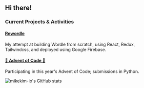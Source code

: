 ## Hi there!

### Current Projects & Activities

#### [Rewordle](https://github.com/mikekim-io/rewordle)

My attempt at building Wordle from scratch, using React, Redux, Tailwindcss, and deployed using Google Firebase.
#### [🎄 Advent of Code 🎄](https://github.com/mikekim-io/advent-of-code)
Participating in this year's Advent of Code; submissions in Python.
<!--
**mikekim-io/mikekim-io** is a ✨ _special_ ✨ repository because its `README.md` (this file) appears on your GitHub profile.

Here are some ideas to get you started:

- 🔭 I’m currently working on ...
- 🌱 I’m currently learning ...
- 👯 I’m looking to collaborate on ...
- 🤔 I’m looking for help with ...
- 💬 Ask me about ...
- 📫 How to reach me: ...
- 😄 Pronouns: ...
- ⚡ Fun fact: ...
-->

![mikekim-io's GitHub stats](https://github-readme-stats.vercel.app/api?username=mikekim-io&theme=transparent&show_icons=false)
